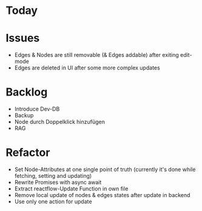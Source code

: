 # Today


# Issues
- Edges & Nodes are still removable (& Edges addable) after exiting edit-mode
- Edges are deleted in UI after some more complex updates

# Backlog
- Introduce Dev-DB
- Backup
- Node durch Doppelklick hinzufügen
- RAG

# Refactor
- Set Node-Attributes at one single point of truth (currently it's done while fetching, setting and updating)
- Rewrite Promises with async await
- Extract reactflow-Update Function in own file
- Remove local update of nodes & edges states after update in backend 
- Use only one action for update